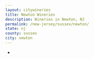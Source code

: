 ```yaml
---
layout: citywineries
title: Newton Wineries
description: Wineries in Newton, NJ
permalink: /new-jersey/sussex/newton/
state: nj
county: sussex
city: newton
---
```

-
